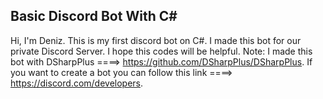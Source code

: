 Basic Discord Bot With C#
----------------------------------------------------------------------------------------
Hi, I'm Deniz. This is my first discord bot on C#.
 I made this bot for our private Discord Server.
 I hope this codes will be helpful.
 Note: I made this bot with DSharpPlus ====> https://github.com/DSharpPlus/DSharpPlus.
 If you want to create a bot you can follow this link ====> https://discord.com/developers.
